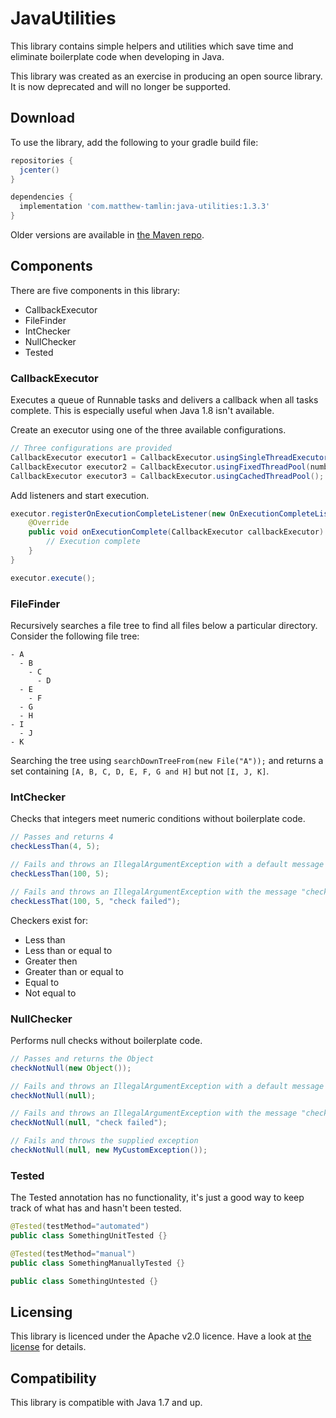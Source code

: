 # JavaUtilities
This library contains simple helpers and utilities which save time and eliminate boilerplate code when developing in Java.

This library was created as an exercise in producing an open source library. It is now deprecated and will no longer be supported.

## Download
To use the library, add the following to your gradle build file:
```groovy
repositories {
  jcenter()
}

dependencies {
  implementation 'com.matthew-tamlin:java-utilities:1.3.3'
}
```

Older versions are available in [the Maven repo](https://bintray.com/matthewtamlin/maven/JavaUtilities).

## Components
There are five components in this library:
- CallbackExecutor
- FileFinder
- IntChecker
- NullChecker
- Tested

### CallbackExecutor
Executes a queue of Runnable tasks and delivers a callback when all tasks complete. This is especially useful when Java 1.8 isn't available.

Create an executor using one of the three available configurations.
```java
// Three configurations are provided
CallbackExecutor executor1 = CallbackExecutor.usingSingleThreadExecutor();
CallbackExecutor executor2 = CallbackExecutor.usingFixedThreadPool(numberOfThreads);
CallbackExecutor executor3 = CallbackExecutor.usingCachedThreadPool();
```

Add listeners and start execution.
```java
executor.registerOnExecutionCompleteListener(new OnExecutionCompleteListener() {
	@Override
	public void onExecutionComplete(CallbackExecutor callbackExecutor) {
		// Execution complete
	}
}

executor.execute();
```

### FileFinder
Recursively searches a file tree to find all files below a particular directory. Consider the following file tree:
```
- A
  - B
    - C
      - D
  - E
    - F
  - G
  - H
- I
  - J
- K
```

Searching the tree using `searchDownTreeFrom(new File("A"));` and returns a set containing `[A, B, C, D, E, F, G and H]` but not `[I, J, K]`.

### IntChecker
Checks that integers meet numeric conditions without boilerplate code.
```java
// Passes and returns 4
checkLessThan(4, 5);

// Fails and throws an IllegalArgumentException with a default message
checkLessThan(100, 5);

// Fails and throws an IllegalArgumentException with the message "check failed"
checkLessThat(100, 5, "check failed");
```

Checkers exist for:
- Less than
- Less than or equal to
- Greater then
- Greater than or equal to
- Equal to
- Not equal to

### NullChecker
Performs null checks without boilerplate code.
```java
// Passes and returns the Object
checkNotNull(new Object());

// Fails and throws an IllegalArgumentException with a default message
checkNotNull(null);

// Fails and throws an IllegalArgumentException with the message "check failed"
checkNotNull(null, "check failed");

// Fails and throws the supplied exception
checkNotNull(null, new MyCustomException());
```

### Tested
The Tested annotation has no functionality, it's just a good way to keep track of what has and hasn't been tested.
```java
@Tested(testMethod="automated")
public class SomethingUnitTested {}

@Tested(testMethod="manual")
public class SomethingManuallyTested {}

public class SomethingUntested {}
```

## Licensing
This library is licenced under the Apache v2.0 licence. Have a look at [the license](LICENSE) for details.

## Compatibility
This library is compatible with Java 1.7 and up.
